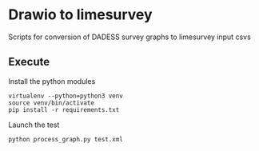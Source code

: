 # Drawio to limesurvey

Scripts for conversion of DADESS survey graphs to limesurvey input csvs

## Execute
Install the python modules

```
virtualenv --python=python3 venv
source venv/bin/activate
pip install -r requirements.txt
```

Launch the test
```
python process_graph.py test.xml
```
